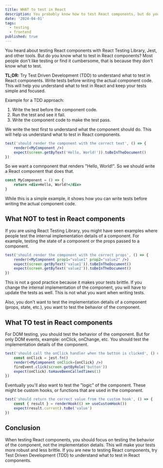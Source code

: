 ```yaml
---
title: WHAT to test in React
description: You probably know how to test React components, but do you know what to test?
date: '2024-04-01'
tags:
  - testing
  - frontend
published: true
---
```


You heard about testing React components with React Testing Library, Jest, and other tools. But do
you know what to test in React components? Most people don't like testing or find it cumbersome,
that is because they don't know what to test.

**TL;DR:** Try Test Driven Development (TDD) to understand what to test in React components. Write
tests before writing the actual component code. This will help you understand what to test in
React and keep your tests simple and focused.

Example for a TDD approach:

1. Write the test before the component code.
2. Run the test and see it fail.
3. Write the component code to make the test pass.

We write the test first to understand what the component should do. This will help us understand
what to test in React components.

```jsx
test('should render the component with the correct text', () => {
	render(<MyComponent />)
	expect(screen.getByText('Hello, World!')).toBeInTheDocument()
})
```

So we want a comnponent that renders "Hello, World!". So we should write a React component that
does that.

```jsx
const MyComponent = () => {
	return <div>Hello, World!</div>
}
```

While this is a simple example, it shows how you can write tests before writing the actual
component code.

## What NOT to test in React components

If you are using React Testing Library, you might have seen examples where people test the internal
implementation details of a component. For example, testing the state of a component or the props
passed to a component.

```jsx
test('should render the component with the correct props', () => {
	render(<MyComponent prop1="value1" prop2="value2" />)
	expect(screen.getByText('value1')).toBeInTheDocument()
	expect(screen.getByText('value2')).toBeInTheDocument()
})
```

This is not a good practice because it makes your tests brittle. If you change the internal
implementation of the component, you will have to update the tests as well. This is not what you
want when writing tests.

Also, you don't want to test the implementation details of a component (props, state, etc.), you
want to test the
behavior of the component.

## What TO test in React components

For DOM testing, you should test the behavior of the component. But for only DOM events, example:
onClick, onChange, etc. You should test the implementation details of the component.

```jsx
test('should call the onClick handler when the button is clicked', () => {
	const onClick = jest.fn()
	render(<MyComponent onClick={onClick} />)
	fireEvent.click(screen.getByRole('button'))
	expect(onClick).toHaveBeenCalledTimes(1)
})
```

Eventually you'll also want to test the "logic" of the component. These might be custom hooks, or
functions that are used in the component.

```jsx
test('should return the correct value from the custom hook', () => {
	const { result } = renderHook(() => useCustomHook())
	expect(result.current).toBe('value')
})
```

## Conclusion

When testing React components, you should focus on testing the behavior of the component, not the
implementation details. This will make your tests more robust and less brittle. If you are new to
testing React components, try Test Driven Development (TDD) to understand what to test in React
components.
